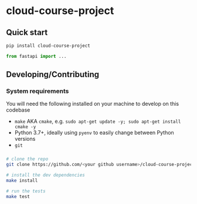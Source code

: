 # cloud-course-project

## Quick start

```bash
pip install cloud-course-project
```

```python
from fastapi import ...
```

## Developing/Contributing

### System requirements

You will need the following installed on your machine to develop on this codebase

- `make` AKA `cmake`, e.g. `sudo apt-get update -y; sudo apt-get install cmake -y`
- Python 3.7+, ideally using `pyenv` to easily change between Python versions
- `git`

### 

```bash
# clone the repo
git clone https://github.com/<your github username>/cloud-course-project.git

# install the dev dependencies
make install

# run the tests
make test
```
